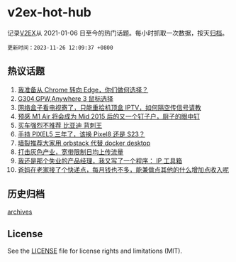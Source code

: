 # v2ex-hot-hub

 记录[V2EX](https://www.v2ex.com/)从 2021-01-06 日至今的热门话题。每小时抓取一次数据，按天[归档](archives)。

`更新时间：2023-11-26 12:09:37 +0800`

## 热议话题

1. [我准备从 Chrome 转向 Edge，你们做何选择？](https://www.v2ex.com/t/995182)
1. [G304,GPW,Anywhere 3 鼠标选择](https://www.v2ex.com/t/995116)
1. [网络盒子看电视寄了，只能重拾机顶盒 IPTV，如何隔空传信号请教](https://www.v2ex.com/t/995079)
1. [预感 M1 Air 将会成为 Mid 2015 后的又一个钉子户，厨子的眼中钉](https://www.v2ex.com/t/995147)
1. [买车强烈不推荐 比亚迪 背刺王](https://www.v2ex.com/t/995123)
1. [手持 PIXEL5 三年了，该换 Pixel8 还是 S23？](https://www.v2ex.com/t/995107)
1. [墙裂推荐大家用 orbstack 代替 docker desktop](https://www.v2ex.com/t/995120)
1. [打击灰色产业，宽带限制日均上传流量](https://www.v2ex.com/t/995094)
1. [我还是那个失业的产品经理，我又写了一个程序： IP 工具箱](https://www.v2ex.com/t/995158)
1. [爸妈在老家接了个快递点，每月钱也不多，能兼做点其他的什么增加点收入呢](https://www.v2ex.com/t/995170)

## 历史归档

[archives](archives)

## License

See the [LICENSE](LICENSE) file for license rights and limitations (MIT).
